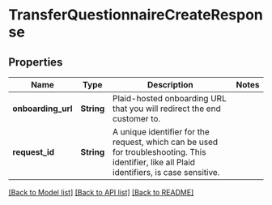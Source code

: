 # TransferQuestionnaireCreateResponse

## Properties

Name | Type | Description | Notes
------------ | ------------- | ------------- | -------------
**onboarding_url** | **String** | Plaid-hosted onboarding URL that you will redirect the end customer to. | 
**request_id** | **String** | A unique identifier for the request, which can be used for troubleshooting. This identifier, like all Plaid identifiers, is case sensitive. | 

[[Back to Model list]](../README.md#documentation-for-models) [[Back to API list]](../README.md#documentation-for-api-endpoints) [[Back to README]](../README.md)


